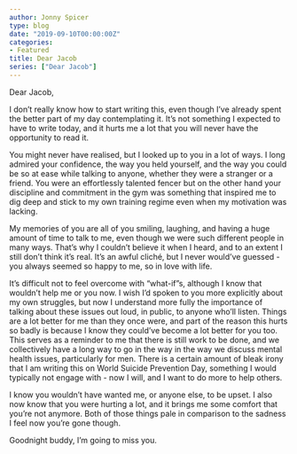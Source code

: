 ```yaml
---
author: Jonny Spicer
type: blog
date: "2019-09-10T00:00:00Z"
categories:
- Featured
title: Dear Jacob
series: ["Dear Jacob"]
---
```

Dear Jacob,

I don’t really know how to start writing this, even though I’ve already spent the better part of my day contemplating it. It’s not something I expected to have to write today, and it hurts me a lot that you will never have the opportunity to read it.

You might never have realised, but I looked up to you in a lot of ways. I long admired your confidence, the way you held yourself, and the way you could be so at ease while talking to anyone, whether they were a stranger or a friend. You were an effortlessly talented fencer but on the other hand your discipline and commitment in the gym was something that inspired me to dig deep and stick to my own training regime even when my motivation was lacking.

My memories of you are all of you smiling, laughing, and having a huge amount of time to talk to me, even though we were such different people in many ways. That’s why I couldn’t believe it when I heard, and to an extent I still don’t think it’s real. It’s an awful cliché, but I never would’ve guessed - you always seemed so happy to me, so in love with life.

It’s difficult not to feel overcome with “what-if”s, although I know that wouldn’t help me or you now. I wish I’d spoken to you more explicitly about my own struggles, but now I understand more fully the importance of talking about these issues out loud, in public, to anyone who’ll listen. Things are a lot better for me than they once were, and part of the reason this hurts so badly is because I know they could’ve become a lot better for you too. This serves as a reminder to me that there is still work to be done, and we collectively have a long way to go in the way in the way we discuss mental  health issues, particularly for men. There is a certain amount of bleak irony that I am writing this on World Suicide Prevention Day, something I would typically not engage with - now I will, and I want to do more to help others.

I know you wouldn’t have wanted me, or anyone else, to be upset. I also now know that you were hurting a lot, and it brings me some comfort that you’re not anymore. Both of those things pale in comparison to the sadness I feel now you’re gone though.

Goodnight buddy, I’m going to miss you.
